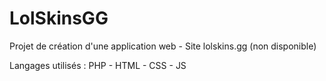 # LolSkinsGG

Projet de création d'une application web - Site lolskins.gg (non disponible)

Langages utilisés :
PHP - HTML - CSS - JS
